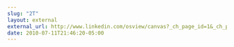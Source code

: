 ```yaml
---
slug: "2T"
layout: external
external_url: http://www.linkedin.com/osview/canvas?_ch_page_id=1&_ch_panel_id=1&_ch_app_id=19058520&_applicationId=1200&appParams=%7B%22from%22%3A%22home_view%22%2C%22view%22%3A%22canvas%22%2C%22page%22%3A%22slideview%22%2C%22slideshow_id%22%3A%224727128%22%7D&_ownerI
date: 2010-07-11T21:46:20-05:00
---
```

